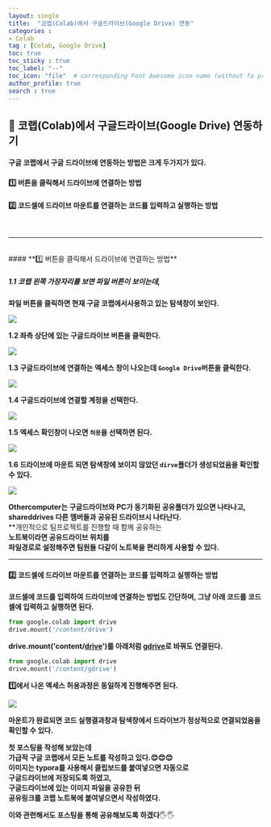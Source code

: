 ```yaml
---
layout: single
title:  "코랩(Colab)에서 구글드라이브(Google Drive) 연동"
categories :
- Colab
tag : [Colab, Google Drive]
toc: true
toc_sticky : true
toc_label: "--"
toc_icon: "file"  # corresponding Font Awesome icon name (without fa prefix)
author_profile: true
search : true
---
```



## 📌 **코랩(Colab)에서 구글드라이브(Google Drive) 연동하기**

#### 구글 코랩에서 구글 드라이브에 연동하는 방법은 크게 두가지가 있다.

#### 1️⃣ 버튼을 클릭해서 드라이브에 연결하는 방법 <br>

#### 2️⃣ 코드셀에 드라이브 마운트를 연결하는 코드를 입력하고 실행하는 방법<br>
<br>

---
<br>
####  **1️⃣ 버튼을 클릭해서 드라이브에 연결하는 방법** <br>

##### **1.1 코랩 왼쪽 가장자리를 보면 파일 버튼이 보이는데,** <br>
**파일 버튼을 클릭하면 현재 구글 코랩에서사용하고 있는 탐색창이 보인다.**

<img src='http://drive.google.com/uc?export=view&id=1V_kyLMWz0l4awWGznlj7gPjd_qZaGvt-' /><br>

**1.2 좌측 상단에 있는 구글드라이브 버튼을 클릭한다.**

<img src='http://drive.google.com/uc?export=view&id=1LEQ4BW4yWuUKOD0kqYdvpN0TkgIb7flN' /><br>

**1.3 구글드라이브에 연결하는 엑세스 창이 나오는데 `Google Drive`버튼을 클릭한다.**

 <img src='https://drive.google.com/uc?export=download&id=1PxTqQa-MEmk1hHQvXUxcaU3g3U4iMt-z'/><br>

**1.4 구글드라이브에 연결할 계정을 선택한다.**

 <img src='https://drive.google.com/uc?export=download&id=1Q7XHqDA0QgsU3zdKD3MUbp5gUTkhMNpG'/><br>

**1.5 엑세스 확인창이 나오면 `허용`을 선택하면 된다.**

 <img src='https://drive.google.com/uc?export=download&id=1Q8pqOfPSXp9tqpUAEw3C0n_krR7bxMzN'/><br>

**1.6 드라이브에 마운트 되면 탐색창에 보이지 않았던 `dirve`폴더가 생성되었음을 확인할 수 있다.**

 <img src='https://drive.google.com/uc?export=download&id=1QhFjly9BjDKKS45G2GS7kTPKtH3qSUGZ'/><br>

**Othercomputer는 구글드라이브와 PC가 동기화된 공유폴더가 있으면 나타나고,**<br>
**shareddrives 다른 멤버들과 공유된 드라이브시 나타난다.**
<br>
**개인적으로 팀프로젝트를 진행할 때 함께 공유하는<br> 
**노트북이라면 공유드라이브 위치를**<br> 
**파일경로로 설정해주면 팀원들 다같이 노트북을 편리하게 사용할 수 있다.** 

---

####  **2️⃣ 코드셀에 드라이브 마운트를 연결하는 코드를 입력하고 실행하는 방법**


**코드셀에 코드를 입력하여 드라이브에 연결하는 방법도 간단하며, 그냥
아래 코드를 코드셀에 입력하고 실행하면 된다.**

```python
from google.colab import drive
drive.mount('/content/drive') 
```

**drive.mount('content/<u>drive</u>')를 아래처럼 <u>gdrive</u>로 바꿔도 연결된다.**

```python
from google.colab import drive
drive.mount('/content/gdrive')
```

**1️⃣에서 나온 엑세스 허용과정은 동일하게 진행해주면 된다.**

<img src='https://drive.google.com/uc?export=download&id=1QAQAIGddm6OZAhairYiL0R5J7Urqq5Co'/><br>

**마운트가 완료되면 코드 실행결과창과 탐색창에서 드라이브가 정상적으로 연결되었음을 확인할 수 있다.**

**첫 포스팅을 작성해 보았는데** <br>
**가급적 구글 코랩에서 모든 노트를 작성하고 있다.😊😊😊<br>**
**이미지는 typora를 사용해서 클립보드를 붙여넣으면 자동으로**<br>
**구글드라이브에 저장되도록 하였고,**<br>
**구글드라이브에 있는 이미지 파일을 공유한 뒤**<br>
**공유링크를 코랩 노트북에 붙여넣으면서  작성하였다.**<br>

**이와 관련해서도 포스팅을 통해 공유해보도록 하겠다**🖐️🖐️
